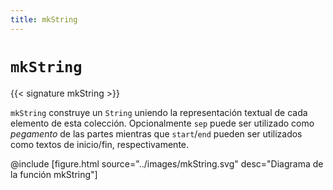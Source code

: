 ```yaml
---
title: mkString
---
```


# `mkString`

{{< signature mkString >}}

`mkString` construye un `String` uniendo la representación textual de cada elemento de esta colección.
Opcionalmente `sep` puede ser utilizado como _pegamento_ de las partes mientras que `start`/`end` pueden ser utilizados como textos de inicio/fin, respectivamente.

@include [figure.html source="../images/mkString.svg" desc="Diagrama de la función mkString"]
